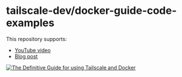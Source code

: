 # tailscale-dev/docker-guide-code-examples

This repository supports:

+ [YouTube video](https://youtu.be/tqvvZhGrciQ) 
+ [Blog post](https://tailscale.com/blog/docker-tailscale-guide)

[![The Definitive Guide for using Tailscale and Docker](https://img.youtube.com/vi/tqvvZhGrciQ/maxresdefault.jpg)](https://youtu.be/tqvvZhGrciQ)


